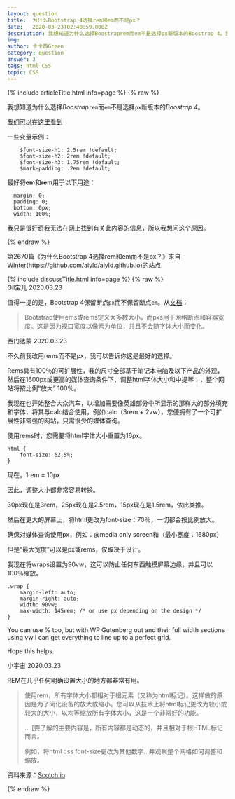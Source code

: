 ```yaml
---
layout: question
title:  为什么Bootstrap 4选择rem和em而不是px？
date:   2020-03-23T02:40:59.000Z
description: 我想知道为什么选择Boostraprem而em不是选择px新版本的Boostrap 4。我们可以在这里看到一些变量示例：    $font-s...
img: 
author: 卡卡西Green
category: question
answer: 3
tags: html CSS
topic: CSS
---
```

<div class="article-root">
  <div class="article">
    {% include articleTitle.html info=page %}
    {% raw %}
    <div class="article-content"><p><font style="vertical-align: inherit;"><font style="vertical-align: inherit;">我想知道为什么</font><font style="vertical-align: inherit;">选择</font></font><em><font style="vertical-align: inherit;"><font style="vertical-align: inherit;">Boostrap</font></font></em><font style="vertical-align: inherit;"></font><code>rem</code><font style="vertical-align: inherit;"><font style="vertical-align: inherit;">而</font></font><code>em</code><font style="vertical-align: inherit;"><font style="vertical-align: inherit;">不是</font><font style="vertical-align: inherit;">选择</font></font><code>px</code><font style="vertical-align: inherit;"><font style="vertical-align: inherit;">新版本的</font></font><em><font style="vertical-align: inherit;"><font style="vertical-align: inherit;">Boostrap 4</font></font></em><font style="vertical-align: inherit;"><font style="vertical-align: inherit;">。</font></font></p>

<p><a href="https://github.com/twbs/bootstrap/blob/v4-dev/scss/_variables.scss" rel="noreferrer"><font style="vertical-align: inherit;"><font style="vertical-align: inherit;">我们可以在这里看到</font></font></a></p>

<p><font style="vertical-align: inherit;"><font style="vertical-align: inherit;">一些变量示例：</font></font></p>

<pre><code>    $font-size-h1: 2.5rem !default;<font></font>
    $font-size-h2: 2rem !default;<font></font>
    $font-size-h3: 1.75rem !default;<font></font>
    $mark-padding: .2em !default;<font></font>
</code></pre>

<p><font style="vertical-align: inherit;"><font style="vertical-align: inherit;">最好将</font></font><strong><font style="vertical-align: inherit;"><font style="vertical-align: inherit;">em</font></font></strong><font style="vertical-align: inherit;"><font style="vertical-align: inherit;">和</font></font><strong><font style="vertical-align: inherit;"><font style="vertical-align: inherit;">rem</font></font></strong><font style="vertical-align: inherit;"><font style="vertical-align: inherit;">用于以下</font><font style="vertical-align: inherit;">用途</font><font style="vertical-align: inherit;">：</font></font></p>

<pre><code>  margin: 0;<font></font>
  padding: 0;<font></font>
  bottom: 0px;<font></font>
  width: 100%;<font></font>
</code></pre>

<p><font style="vertical-align: inherit;"><font style="vertical-align: inherit;">我只是很好奇我无法在网上找到有关此内容的信息，所以我想问这个原因。</font></font></p></div>
    {% endraw %}
  </div>
  <p class="winter_mark">第2670篇《为什么Bootstrap 4选择rem和em而不是px？》来自Winter(https://github.com/aiyld/aiyld.github.io)的站点</p>
  <div class="discuss-wrapper">
    {% include discussTitle.html info=page %}
    {% raw %}
    <div class="discuss-list">
    <div class="discuss-item">
        <div class="discuss-parent">
          <div class="discuss-meta">
            <span class="discuss-user">Gil宝儿</span>
            <span class="discuss-time">2020.03.23</span>
          </div>
          <div class="discuss-comment"><p><font style="vertical-align: inherit;"><font style="vertical-align: inherit;">值得一提的是，Bootstrap 4保留断点</font></font><code>px</code><font style="vertical-align: inherit;"><font style="vertical-align: inherit;">而不</font><font style="vertical-align: inherit;">保留断点</font></font><code>em</code><font style="vertical-align: inherit;"><font style="vertical-align: inherit;">。</font><font style="vertical-align: inherit;">从</font></font><a href="https://getbootstrap.com/docs/4.0/layout/grid/#grid-options" rel="noreferrer"><font style="vertical-align: inherit;"><font style="vertical-align: inherit;">文档</font></font></a><font style="vertical-align: inherit;"><font style="vertical-align: inherit;">：</font></font></p>

<blockquote>
  <p><font style="vertical-align: inherit;"><font style="vertical-align: inherit;">Bootstrap使用ems或rems定义大多数大小，而pxs用于网格断点和容器宽度。</font><font style="vertical-align: inherit;">这是因为视口宽度以像素为单位，并且不会随字体大小而变化。</font></font></p>
</blockquote></div>
        </div></div><div class="discuss-item">
        <div class="discuss-parent">
          <div class="discuss-meta">
            <span class="discuss-user">西门达蒙</span>
            <span class="discuss-time">2020.03.23</span>
          </div>
          <div class="discuss-comment"><p><font style="vertical-align: inherit;"><font style="vertical-align: inherit;">不久前我改用rems而不是px，我可以告诉你这是最好的选择。</font></font></p>

<p><font style="vertical-align: inherit;"><font style="vertical-align: inherit;">Rems具有100％的可扩展性，我的尺寸全部基于笔记本电脑及以下产品的外观，然后在1600px或更高的媒体查询条件下，调整html字体大小和中提琴！，整个网站将按比例“放大” 100％。</font></font></p>

<p><font style="vertical-align: inherit;"><font style="vertical-align: inherit;">我现在也开始整合大众汽车，以增加需要像英雄部分中所显示的那样大的部分填充和字体，将其与calc结合使用，例如calc（3rem + 2vw），您便拥有了一个可扩展性非常强的网站，只需很少的媒体查询。</font></font></p>

<p><font style="vertical-align: inherit;"><font style="vertical-align: inherit;">使用rems时，您需要将html字体大小重置为16px。</font></font></p>

<pre><code>html {<font></font>
    font-size: 62.5%;<font></font>
}<font></font>
</code></pre>

<p><font style="vertical-align: inherit;"><font style="vertical-align: inherit;">现在，1rem = 10px</font></font></p>

<p><font style="vertical-align: inherit;"><font style="vertical-align: inherit;">因此，调整大小都非常容易转换。</font></font></p>

<p><font style="vertical-align: inherit;"><font style="vertical-align: inherit;">30px现在是3rem，25px现在是2.5rem，15px现在是1.5rem，依此类推。</font></font></p>

<p><font style="vertical-align: inherit;"><font style="vertical-align: inherit;">然后在更大的屏幕上，将html更改为font-size：70％，一切都会按比例放大。</font></font></p>

<p><font style="vertical-align: inherit;"><font style="vertical-align: inherit;">确保对媒体查询使用px，例如：@media only screen和（最小宽度：1680px）</font></font></p>

<p><font style="vertical-align: inherit;"><font style="vertical-align: inherit;">但是“最大宽度”可以是px或rems，仅取决于设计。</font></font></p>

<p><font style="vertical-align: inherit;"><font style="vertical-align: inherit;">我现在将wraps设置为90vw，这可以防止任何东西触摸屏幕边缘，并且可以100％缩放。</font></font></p>

<pre><code>.wrap {<font></font>
    margin-left: auto;<font></font>
    margin-right: auto;<font></font>
    width: 90vw;<font></font>
    max-width: 145rem; /* or use px depending on the design */<font></font>
}<font></font>
</code></pre>

<p>You can use % too, but with WP Gutenberg out and their full width sections using vw I can get everything to line up to a perfect grid.</p>

<p>Hope this helps. </p></div>
        </div></div><div class="discuss-item">
        <div class="discuss-parent">
          <div class="discuss-meta">
            <span class="discuss-user">小宇宙</span>
            <span class="discuss-time">2020.03.23</span>
          </div>
          <div class="discuss-comment"><p><font style="vertical-align: inherit;"><font style="vertical-align: inherit;">REM在几乎任何明确设置大小的地方都非常有用。 </font></font></p>

<blockquote>
  <p><font style="vertical-align: inherit;"><font style="vertical-align: inherit;">使用rem，所有字体大小都相对于根元素（又称为html标记）。</font><font style="vertical-align: inherit;">这样做的原因是为了简化设备的放大或缩小。</font><font style="vertical-align: inherit;">您可以从技术上将html标记更改为较小或较大的大小，以均等缩放所有字体大小，这是一个非常好的功能。</font></font></p>
  
  <p><font style="vertical-align: inherit;"><font style="vertical-align: inherit;">... [要了解的主要内容是，所有内容都是动态的，并且相对于根HTML标记而言。</font></font></p>
  
  <p><font style="vertical-align: inherit;"><font style="vertical-align: inherit;">例如，将html css font-size更改为其他数字...并观察整个网格如何调整和缩放。</font></font></p>
</blockquote>

<p><font style="vertical-align: inherit;"><font style="vertical-align: inherit;">资料来源：</font></font><a href="https://scotch.io/bar-talk/whats-new-in-bootstrap-4#toc-new-unit-rems-for-typography" rel="noreferrer"><font style="vertical-align: inherit;"><font style="vertical-align: inherit;">Scotch.io</font></font></a></p></div>
        </div></div>
    </div>
    {% endraw %}
  </div>
<div>
